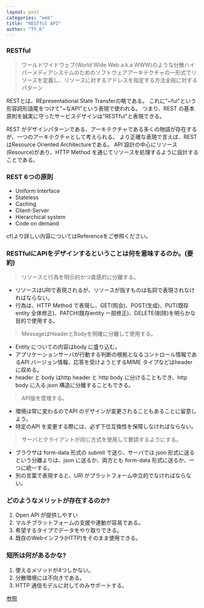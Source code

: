 ```yaml
---
layout: post
categories: "web"
title: "RESTful API"
author: "TY_K"
---
```



### RESTful

> ワールドワイドウェブ(World Wide Web a.k.a WWW)のような分散ハイパーメディアシステムのためのソフトウェアアーキテクチャの一形式でリソースを定義し、リソースに対するアドレスを指定する方法全般に対するパターン

RESTとは、REpresentational State Transferの略である。 これに"~ful"という形容詞形語尾をつけて"~なAPI"という表現で使われる。 つまり、REST の基本原則を誠実に守ったサービスデザインは"RESTful"と表現できる。

REST がデザインパターンである、アーキテクチャである多くの物語が存在するが、一つのアーキテクチャとして考えられる。 より正確な表現で言えば、RESTはResource Oriented Architectureである。 API 設計の中心にリソース(Resource)があり、HTTP Method を通じてリソースを処理するように設計することである。

### REST 6つの原則

* Uniform Interface
* Stateless
* Caching
* Client-Server
* Hierarchical system
* Code on demand

cf)より詳しい内容についてはReferenceをご参照ください。 

### RESTfulにAPIをデザインするということは何を意味するのか。(要約)

> リソースと行為を明示的かつ直感的に分離する。

* リソースはURIで表現されるが、リソースが指すものは名詞で表現されなければならない。
* 行為は、HTTP Method で表現し、GET(照会)、POST(生成)、PUT(既存entity 全体修正)、PATCH(既存entity 一部修正)、DELETE(削除)を明らかな目的で使用する。

> MessageはHeaderとBodyを明確に分離して使用する。

* Entity についての内容はbody に盛り込む。
* アプリケーションサーバが行動する判断の根拠となるコントロール情報であるAPI バージョン情報、応答を受けようとするMIME タイプなどはheader に収める。
* header と body はhttp header と http body に分けることもでき、http body に入る json 構造に分離することもできる。

> API版を管理する。

* 環境は常に変わるのでAPI のデザインが変更されることもあることに留意しよう。
* 特定のAPI を変更する際には、必ず下位互換性を保障しなければならない。

> サーバとクライアントが同じ方式を使用して要請するようにする。

* ブラウザは form-data 形式の submit で送り、サーバでは json 形式に送るという分離よりは、json に送るか、両方とも form-data 形式に送るか、一つに統一する。
* 別の言葉で表現すると、URI がプラットフォーム中立的でなければならない。

### どのようなメリットが存在するのか?
1. Open API が提供しやすい
2. マルチプラットフォームの支援や連動が容易である。
3. 希望するタイプでデータをやり取りできる。
4. 既存のWebインフラ(HTTP)をそのまま使用できる。

### 短所は何があるかな?
1. 使えるメソッドが4つしかない。
2. 分散環境には不向きである。
3. HTTP 通信モデルに対してのみサポートする。

[参照][RESTful]

[RESTful]: https://github.com/JaeYeopHan/Interview_Question_for_Beginner/tree/master/Development_common_sense#restful-api "RESTful"